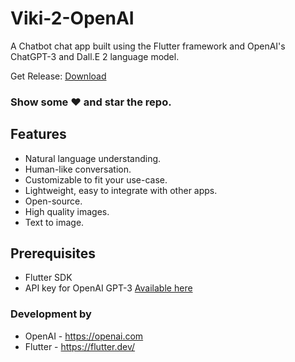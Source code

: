 # Viki-2-OpenAI
<p>
A Chatbot chat app built using the Flutter framework and OpenAI's ChatGPT-3 and Dall.E 2 language model.
</p>

Get Release: [Download](https://github.com/VikramadityaDev/Viki-2-OpenAI/releases/tag/v1.0.0)

### Show some :heart: and star the repo.

## Features

- Natural language understanding.
- Human-like conversation.
- Customizable to fit your use-case.
- Lightweight, easy to integrate with other apps.
- Open-source.
- High quality images.
- Text to image.

## Prerequisites

- Flutter SDK
- API key for OpenAI GPT-3 [Available here](https://beta.openai.com/account/api-keys)


### Development by

- OpenAI - https://openai.com
- Flutter - https://flutter.dev/
